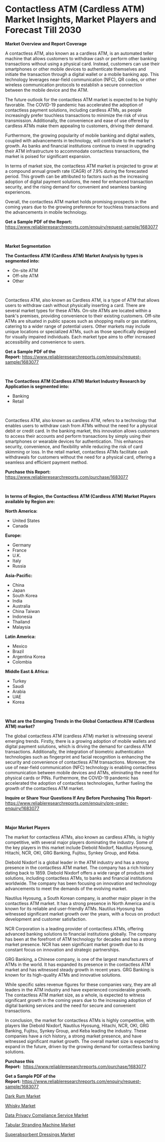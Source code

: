 <p><h1>Contactless ATM (Cardless ATM) Market Insights, Market Players and Forecast Till 2030</h1></p><p><strong>Market Overview and Report Coverage</strong></p>
<p><p>A contactless ATM, also known as a cardless ATM, is an automated teller machine that allows customers to withdraw cash or perform other banking transactions without using a physical card. Instead, customers can use their smartphones or other mobile devices to authenticate themselves and initiate the transaction through a digital wallet or a mobile banking app. This technology leverages near-field communication (NFC), QR codes, or other wireless communication protocols to establish a secure connection between the mobile device and the ATM.</p><p>The future outlook for the contactless ATM market is expected to be highly favorable. The COVID-19 pandemic has accelerated the adoption of contactless payment solutions, including cardless ATMs, as people increasingly prefer touchless transactions to minimize the risk of virus transmission. Additionally, the convenience and ease of use offered by cardless ATMs make them appealing to customers, driving their demand.</p><p>Furthermore, the growing popularity of mobile banking and digital wallets, coupled with advancements in technology, will contribute to the market's growth. As banks and financial institutions continue to invest in upgrading their ATM infrastructure to accommodate contactless transactions, the market is poised for significant expansion.</p><p>In terms of market size, the contactless ATM market is projected to grow at a compound annual growth rate (CAGR) of 7.9% during the forecasted period. This growth can be attributed to factors such as the increasing adoption of digital payment solutions, the need for enhanced transaction security, and the rising demand for convenient and seamless banking experiences.</p><p>Overall, the contactless ATM market holds promising prospects in the coming years due to the growing preference for touchless transactions and the advancements in mobile technology.</p></p>
<p><strong>Get a Sample PDF of the Report:</strong> <a href="https://www.reliableresearchreports.com/enquiry/request-sample/1683077">https://www.reliableresearchreports.com/enquiry/request-sample/1683077</a></p>
<p>&nbsp;</p>
<p><strong>Market Segmentation</strong></p>
<p><strong>The Contactless ATM (Cardless ATM) Market Analysis by types is segmented into:</strong></p>
<p><ul><li>On-site ATM</li><li>Off-site ATM</li><li>Other</li></ul></p>
<p>&nbsp;</p>
<p><p>Contactless ATM, also known as Cardless ATM, is a type of ATM that allows users to withdraw cash without physically inserting a card. There are several market types for these ATMs. On-site ATMs are located within a bank's premises, providing convenience to their existing customers. Off-site ATMs are situated in public spaces such as shopping malls or gas stations, catering to a wider range of potential users. Other markets may include unique locations or specialized ATMs, such as those specifically designed for visually impaired individuals. Each market type aims to offer increased accessibility and convenience to users.</p></p>
<p><strong>Get a Sample PDF of the Report:</strong>&nbsp;<a href="https://www.reliableresearchreports.com/enquiry/request-sample/1683077">https://www.reliableresearchreports.com/enquiry/request-sample/1683077</a></p>
<p>&nbsp;</p>
<p><strong>The Contactless ATM (Cardless ATM) Market Industry Research by Application is segmented into:</strong></p>
<p><ul><li>Banking</li><li>Retail</li></ul></p>
<p>&nbsp;</p>
<p><p>Contactless ATM, also known as cardless ATM, refers to a technology that enables users to withdraw cash from ATMs without the need for a physical debit or credit card. In the banking market, this innovation allows customers to access their accounts and perform transactions by simply using their smartphones or wearable devices for authentication. This enhances security, convenience, and flexibility while reducing the risk of card skimming or loss. In the retail market, contactless ATMs facilitate cash withdrawals for customers without the need for a physical card, offering a seamless and efficient payment method.</p></p>
<p><strong>Purchase this Report:</strong>&nbsp; <a href="https://www.reliableresearchreports.com/purchase/1683077">https://www.reliableresearchreports.com/purchase/1683077</a></p>
<p>&nbsp;</p>
<p><strong>In terms of Region, the Contactless ATM (Cardless ATM) Market Players available by Region are:</strong></p>
<p>
    <p> <strong> North America: </strong>
        <ul>
            <li>United States</li>
            <li>Canada</li>
        </ul>
        </p> 
    <p> <strong> Europe: </strong>
        <ul>
            <li>Germany</li>
            <li>France</li>
            <li>U.K.</li>
            <li>Italy</li>
            <li>Russia</li>
        </ul>
        </p> 
    <p> <strong> Asia-Pacific: </strong>
        <ul>
            <li>China</li>
            <li>Japan</li>
            <li>South Korea</li>
            <li>India</li>
            <li>Australia</li>
            <li>China Taiwan</li>
            <li>Indonesia</li>
            <li>Thailand</li>
            <li>Malaysia</li>
        </ul>
        </p> 
    <p> <strong> Latin America: </strong>
        <ul>
            <li>Mexico</li>
            <li>Brazil</li>
            <li>Argentina Korea</li>
            <li>Colombia</li>
        </ul>
        </p> 
    <p> <strong> Middle East & Africa: </strong>
        <ul>
            <li>Turkey</li>
            <li>Saudi</li>
            <li>Arabia</li>
            <li>UAE</li>
            <li>Korea</li>
        </ul>
    </p>
    </p>
<p>&nbsp;</p>
<p><strong>What are the Emerging Trends in the Global Contactless ATM (Cardless ATM) market?</strong></p>
<p><p>The global contactless ATM (cardless ATM) market is witnessing several emerging trends. Firstly, there is a growing adoption of mobile wallets and digital payment solutions, which is driving the demand for cardless ATM transactions. Additionally, the integration of biometric authentication technologies such as fingerprint and facial recognition is enhancing the security and convenience of contactless ATM transactions. Moreover, the use of near-field communication (NFC) technology is enabling contactless communication between mobile devices and ATMs, eliminating the need for physical cards or PINs. Furthermore, the COVID-19 pandemic has accelerated the adoption of contactless technologies, further fueling the growth of the contactless ATM market.</p></p>
<p><strong>Inquire or Share Your Questions If Any Before Purchasing This Report</strong>- <a href="https://www.reliableresearchreports.com/enquiry/pre-order-enquiry/1683077">https://www.reliableresearchreports.com/enquiry/pre-order-enquiry/1683077</a></p>
<p>&nbsp;</p>
<p><strong>Major Market Players</strong></p>
<p><p>The market for contactless ATMs, also known as cardless ATMs, is highly competitive, with several major players dominating the industry. Some of the key players in this market include Diebold Nixdorf, Nautilus Hyosung, Hitachi, NCR, OKI, GRG Banking, Fujitsu, Synkey Group, and Keba.</p><p>Diebold Nixdorf is a global leader in the ATM industry and has a strong presence in the contactless ATM market. The company has a rich history dating back to 1859. Diebold Nixdorf offers a wide range of products and solutions, including contactless ATMs, to banks and financial institutions worldwide. The company has been focusing on innovation and technology advancements to meet the demands of the evolving market.</p><p>Nautilus Hyosung, a South Korean company, is another major player in the contactless ATM market. It has a strong presence in North America and is known for its reliable and user-friendly ATMs. Nautilus Hyosung has witnessed significant market growth over the years, with a focus on product development and customer satisfaction.</p><p>NCR Corporation is a leading provider of contactless ATMs, offering advanced banking solutions to financial institutions globally. The company has been at the forefront of ATM technology for decades and has a strong market presence. NCR has seen significant market growth due to its constant focus on innovation and strategic partnerships.</p><p>GRG Banking, a Chinese company, is one of the largest manufacturers of ATMs in the world. It has expanded its presence in the contactless ATM market and has witnessed steady growth in recent years. GRG Banking is known for its high-quality ATMs and innovative solutions.</p><p>While specific sales revenue figures for these companies vary, they are all leaders in the ATM industry and have experienced considerable growth. The contactless ATM market size, as a whole, is expected to witness significant growth in the coming years due to the increasing adoption of digital banking services and the need for secure and convenient transactions.</p><p>In conclusion, the market for contactless ATMs is highly competitive, with players like Diebold Nixdorf, Nautilus Hyosung, Hitachi, NCR, OKI, GRG Banking, Fujitsu, Synkey Group, and Keba leading the industry. These companies have a rich history, a strong market presence, and have witnessed significant market growth. The overall market size is expected to expand in the future, driven by the growing demand for contactless banking solutions.</p></p>
<p><strong>Purchase this Report:</strong>&nbsp;&nbsp;<a href="https://www.reliableresearchreports.com/purchase/1683077">https://www.reliableresearchreports.com/purchase/1683077</a></p>
<p></p>
<p><strong>Get a Sample PDF of the Report:</strong>&nbsp;<a href="https://www.reliableresearchreports.com/enquiry/request-sample/1683077">https://www.reliableresearchreports.com/enquiry/request-sample/1683077</a></p>
<p><p><a href="https://github.com/dzharov81/Market-Research-Report-List-1/blob/main/dark-rum-market.md">Dark Rum Market</a></p><p><a href="https://github.com/ambrozg/Market-Research-Report-List-1/blob/main/whisky-market.md">Whisky Market</a></p><p><a href="https://medium.com/@dennisoliver07/data-privacy-compliance-service-market-comprehensive-assessment-by-type-application-and-3abd694bf546">Data Privacy Compliance Service Market</a></p><p><a href="https://www.linkedin.com/pulse/tabular-stranding-machine-market-size-share-global/">Tabular Stranding Machine Market</a></p><p><a href="https://www.linkedin.com/pulse/decoding-superabsorbent-dressings-market-deep-dive-latest/">Superabsorbent Dressings Market</a></p></p>